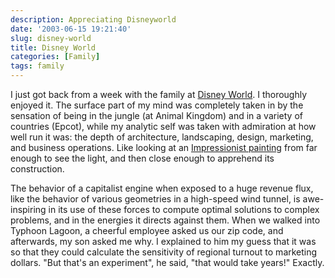 ```yaml
---
description: Appreciating Disneyworld
date: '2003-06-15 19:21:40'
slug: disney-world
title: Disney World
categories: [Family]
tags: family
---
```


I just got back from a week with the family at [Disney World](http://www.disneyworld.com/).  I thoroughly enjoyed it.  The surface part of my mind was completely taken in by the sensation of being in the jungle (at Animal Kingdom) and in a variety of countries (Epcot), while my analytic self was taken with admiration at how well run it was: the depth of architecture, landscaping, design, marketing, and business operations.  Like looking at an [Impressionist painting](http://www.ibiblio.org/wm/paint/glo/impressionism/) from far enough to see the light, and then close enough to apprehend its construction.

The behavior of a capitalist engine when exposed to a huge revenue flux, like the behavior of various geometries in a high-speed wind tunnel, is awe-inspiring in its use of these forces to compute optimal solutions to complex problems, and in the energies it directs against them.  When we walked into Typhoon Lagoon, a cheerful employee asked us our zip code, and afterwards, my son asked me why.  I explained to him my guess that it was so that they could calculate the sensitivity of regional turnout to marketing dollars.  "But that's an experiment", he said, "that would take years!"  Exactly.
